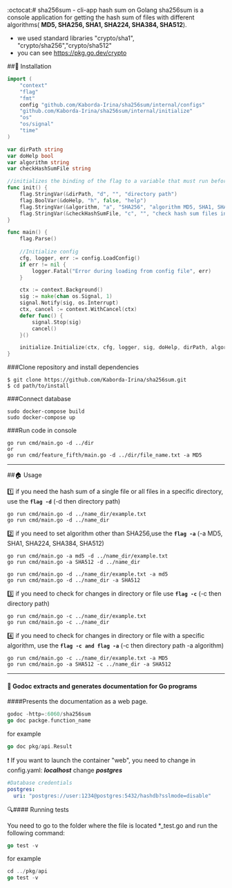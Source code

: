 :octocat:# sha256sum - cli-app hash sum on Golang
sha256sum is a console application for getting the hash sum of files with different algorithms( **MD5, SHA256, SHA1, SHA224, SHA384, SHA512**).

+ we used standard libraries "crypto/sha1", "crypto/sha256","crypto/sha512"
+ you can see https://pkg.go.dev/crypto

##:hammer: Installation
```go
import (
	"context"
	"flag"
	"fmt"
	config "github.com/Kaborda-Irina/sha256sum/internal/configs"
	"github.com/Kaborda-Irina/sha256sum/internal/initialize"
	"os"
	"os/signal"
	"time"
)

var dirPath string
var doHelp bool
var algorithm string
var checkHashSumFile string

//initializes the binding of the flag to a variable that must run before the main() function
func init() {
	flag.StringVar(&dirPath, "d", "", "directory path")
	flag.BoolVar(&doHelp, "h", false, "help")
	flag.StringVar(&algorithm, "a", "SHA256", "algorithm MD5, SHA1, SHA224, SHA256, SHA384, SHA512, default: SHA256")
	flag.StringVar(&checkHashSumFile, "c", "", "check hash sum files in directory")
}

func main() {
	flag.Parse()
	
	//Initialize config
	cfg, logger, err := config.LoadConfig()
	if err != nil {
		logger.Fatal("Error during loading from config file", err)
	}

	ctx := context.Background()
	sig := make(chan os.Signal, 1)
	signal.Notify(sig, os.Interrupt)
	ctx, cancel := context.WithCancel(ctx)
	defer func() {
		signal.Stop(sig)
		cancel()
	}()

	initialize.Initialize(ctx, cfg, logger, sig, doHelp, dirPath, algorithm, checkHashSumFile)
}
```
###Clone repository and install dependencies
```
$ git clone https://github.com/Kaborda-Irina/sha256sum.git
$ cd path/to/install
```
###Сonnect database
```
sudo docker-compose build
sudo docker-compose up
```

###Run code in console
```
go run cmd/main.go -d ../dir
or
go run cmd/feature_fifth/main.go -d ../dir/file_name.txt -a MD5
```
____
##:house: Usage

:one: if you need the hash sum of a single file or all files in a specific directory, use the **`flag -d`** (-d then directory path)
```
go run cmd/main.go -d ../name_dir/example.txt
go run cmd/main.go -d ../name_dir
```

:two: if you need to set algorithm other than SHA256,use the **`flag -a`** (-a MD5, SHA1, SHA224, SHA384, SHA512)
```
go run cmd/main.go -a md5 -d ../name_dir/example.txt 
go run cmd/main.go -a SHA512 -d ../name_dir

go run cmd/main.go -d ../name_dir/example.txt -a md5
go run cmd/main.go -d ../name_dir -a SHA512
```

:three: if you need to check for changes in directory or file use **`flag -c`** (-c then directory path)
```
go run cmd/main.go -c ../name_dir/example.txt 
go run cmd/main.go -c ../name_dir
```
:four: if you need to check for changes in directory or file with a specific algorithm, use the **`flag -c and flag -a`** (-c then directory path -a algorithm)
```
go run cmd/main.go -c ../name_dir/example.txt -a MD5
go run cmd/main.go -a SHA512 -c ../name_dir -a SHA512
```
___________________________
#### :notebook_with_decorative_cover: Godoc extracts and generates documentation for Go programs
####Presents the documentation as a web page.
```go
godoc -http=:6060/sha256sum
go doc packge.function_name
```
for example
```go
go doc pkg/api.Result
```

:heavy_exclamation_mark: If you want to launch the container "web", you need to change in config.yaml:
**_localhost_** change **_postgres_**
```yaml
#Database credentials
postgres:
  uri: "postgres://user:1234@postgres:5432/hashdb?sslmode=disable"
```

:mag:#### Running tests

You need to go to the folder where the file is located *_test.go and run the following command:
```go
go test -v
```

for example
```go
cd ../pkg/api
go test -v
```
